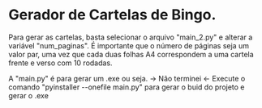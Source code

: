 # Gerador de Cartelas de Bingo.

Para gerar as cartelas, basta selecionar o arquivo "main_2.py" e alterar a variável "num_paginas". É importante que o número de páginas seja um valor par, uma vez que cada duas folhas A4 correspondem a uma cartela frente e verso com 10 rodadas.

A "main.py" é para gerar um .exe ou seja. -> Não terminei <-
Execute o comando "pyinstaller --onefile main.py" para gerar o buid do projeto e gerar o .exe
